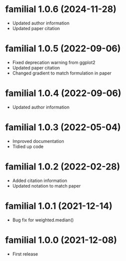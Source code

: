 # familial 1.0.6 (2024-11-28)
* Updated author information
* Updated paper citation

# familial 1.0.5 (2022-09-06)
* Fixed deprecation warning from ggplot2
* Updated paper citation
* Changed gradient to match formulation in paper

# familial 1.0.4 (2022-09-06)
* Updated author information

# familial 1.0.3 (2022-05-04)
* Improved documentation
* Tidied up code

# familial 1.0.2 (2022-02-28)
* Added citation information
* Updated notation to match paper

# familial 1.0.1 (2021-12-14)
* Bug fix for weighted.median()

# familial 1.0.0 (2021-12-08)
* First release
